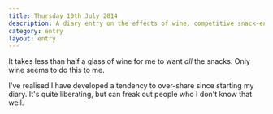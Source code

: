 ```yaml
---
title: Thursday 10th July 2014
description: A diary entry on the effects of wine, competitive snack-eating, and oversharing with near strangers
category: entry
layout: entry
---
```


It takes less than half a glass of wine for me to want *all* the snacks. Only wine seems to do this to me.

I've realised I have developed a tendency to over-share since starting my diary. It's quite liberating, but can freak out people who I don't know that well.
